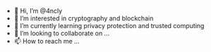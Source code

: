 - 👋 Hi, I’m @4ncly
- 👀 I’m interested in cryptography and blockchain
- 🌱 I’m currently learning privacy protection and trusted computing
- 💞️ I’m looking to collaborate on ...
- 📫 How to reach me ...

<!---
YxpNUDT/YxpNUDT is a ✨ special ✨ repository because its `README.md` (this file) appears on your GitHub profile.
You can click the Preview link to take a look at your changes.
--->

